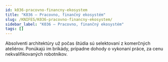 ```yaml
---
id: k036-pracovno-financny-ekosystem
title: "K036 – Pracovno, finančný ekosystém"
slug: /KNIFES/K036-pracovno-financny-ekosystem/
sidebar_label: "K036 – Pracovno, finančný ekosystém"
tags: []
---
```


Absolventi architektúry už počas štúdia sú selektovaní  z komerčných ateliérov. Ponúkajú im brikády, prípadne dohody o vykonaní práce, za cenu nekvalifikovaných robotníkov.

